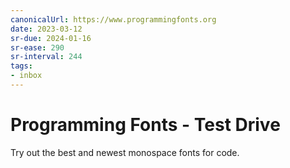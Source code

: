 ```yaml
---
canonicalUrl: https://www.programmingfonts.org
date: 2023-03-12
sr-due: 2024-01-16
sr-ease: 290
sr-interval: 244
tags:
- inbox
---
```


# Programming Fonts - Test Drive

Try out the best and newest monospace fonts for code.